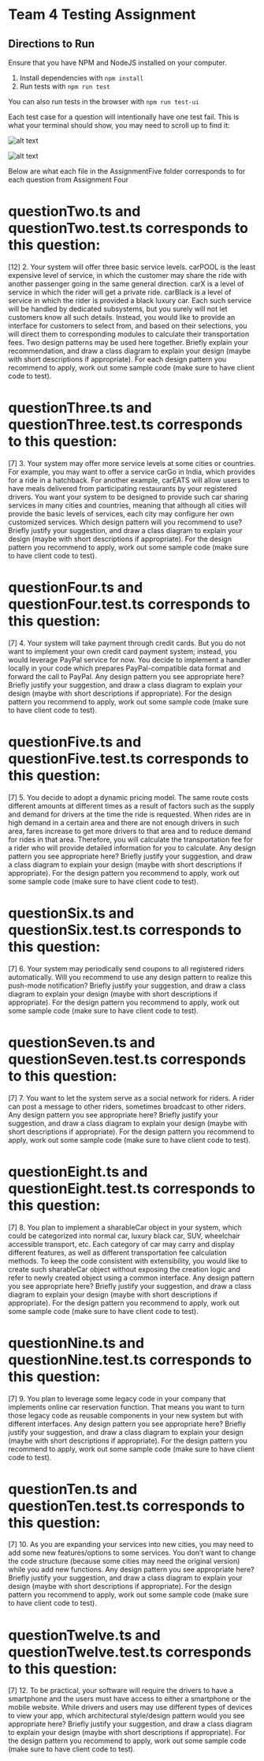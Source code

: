 # Team 4 Testing Assignment

## Directions to Run

Ensure that you have NPM and NodeJS installed on your computer. 

1. Install dependencies with `npm install`
2. Run tests with `npm run test`


You can also run tests in the browser with `npm run test-ui`

Each test case for a question will intentionally have one test fail.
This is what your terminal should show, you may need to scroll up to find it:

![alt text](https://github.com/drew-harris/testing-assignment/blob/main/src/images/TestCasesTerminal1.PNG)

![alt text](https://github.com/drew-harris/testing-assignment/blob/main/src/images/TestCasesTerminal2.PNG)

Below are what each file in the AssignmentFive folder corresponds to for each question from Assignment Four

# questionTwo.ts and questionTwo.test.ts corresponds to this question:

[12] 2. Your system will offer three basic service levels. carPOOL is the least expensive level of service, in which the customer may share the ride with another passenger going in the same general direction. carX is a level of service in which the rider will get a private ride. carBlack is a level of service in which the rider is provided a black luxury car. Each such service will be handled by dedicated subsystems, but you surely will not let customers know all such details. Instead, you would like to provide an interface for customers to select from, and based on their selections, you will direct them to corresponding modules to calculate their transportation fees. Two design patterns may be used here together. Briefly explain your recommendation, and draw a class diagram to explain your design (maybe with short descriptions if appropriate). For each design pattern you recommend to apply, work out some sample code (make sure to have client code to test).

# questionThree.ts and questionThree.test.ts corresponds to this question:

[7] 3. Your system may offer more service levels at some cities or countries. For example, you may want to offer a service carGo in India, which provides for a ride in a hatchback. For another example, carEATS will allow users to have meals delivered from participating restaurants by your registered drivers. You want your system to be designed to provide such car sharing services in many cities and countries, meaning that although all cities will provide the basic levels of services, each city may configure her own customized services. Which design pattern will you recommend to use? Briefly justify your suggestion, and draw a class diagram to explain your design (maybe with short descriptions if appropriate). For the design pattern you recommend to apply, work out some sample code (make sure to have client code to test).

# questionFour.ts and questionFour.test.ts corresponds to this question:

[7] 4. Your system will take payment through credit cards. But you do not want to implement your own credit card payment system; instead, you would leverage PayPal service for now. You decide to implement a handler locally in your code which prepares PayPal-compatible data format and forward the call to PayPal. Any design pattern you see appropriate here? Briefly justify your suggestion, and draw a class diagram to explain your design (maybe with short descriptions if appropriate). For the design pattern you recommend to apply, work out some sample code (make sure to have client code to test).

# questionFive.ts and questionFive.test.ts corresponds to this question:

[7] 5. You decide to adopt a dynamic pricing model. The same route costs different amounts at different times as a result of factors such as the supply and demand for drivers at the time the ride is requested. When rides are in high demand in a certain area and there are not enough drivers in such area, fares increase to get more drivers to that area and to reduce demand for rides in that area. Therefore, you will calculate the transportation fee for a rider who will provide detailed information for you to calculate. Any design pattern you see appropriate here? Briefly justify your suggestion, and draw a class diagram to explain your design (maybe with short descriptions if appropriate). For the design pattern you recommend to apply, work out some sample code (make sure to have client code to test).

# questionSix.ts and questionSix.test.ts corresponds to this question:

[7] 6. Your system may periodically send coupons to all registered riders automatically. Will you recommend to use any design pattern to realize this push-mode notification? Briefly justify your suggestion, and draw a class diagram to explain your design (maybe with short descriptions if appropriate). For the design pattern you recommend to apply, work out some sample code (make sure to have client code to test).

# questionSeven.ts and questionSeven.test.ts corresponds to this question:

[7] 7. You want to let the system serve as a social network for riders. A rider can post a message to other riders, sometimes broadcast to other riders. Any design pattern you see appropriate here? Briefly justify your suggestion, and draw a class diagram to explain your design (maybe with short descriptions if appropriate). For the design pattern you recommend to apply, work out some sample code (make sure to have client code to test).

# questionEight.ts and questionEight.test.ts corresponds to this question:

[7] 8. You plan to implement a sharableCar object in your system, which could be categorized into normal car, luxury black car, SUV, wheelchair accessible transport, etc. Each category of car may carry and display different features, as well as different transportation fee calculation methods. To keep the code consistent with extensibility, you would like to create such sharableCar object without exposing the creation logic and refer to newly created object using a common interface. Any design pattern you see appropriate here? Briefly justify your suggestion, and draw a class diagram to explain your design (maybe with short descriptions if appropriate). For the design pattern you recommend to apply, work out some sample code (make sure to have client code to test).

# questionNine.ts and questionNine.test.ts corresponds to this question:

[7] 9. You plan to leverage some legacy code in your company that implements online car reservation function. That means you want to turn those legacy code as reusable components in your new system but with different interfaces. Any design pattern you see appropriate here? Briefly justify your suggestion, and draw a class diagram to explain your design (maybe with short descriptions if appropriate). For the design pattern you recommend to apply, work out some sample code (make sure to have client code to test).

# questionTen.ts and questionTen.test.ts corresponds to this question:

[7] 10. As you are expanding your services into new cities, you may need to add some new features/options to some services. You don’t want to change the code structure (because some cities may need the original version) while you add new functions. Any design pattern you see appropriate here? Briefly justify your suggestion, and draw a class diagram to explain your design (maybe with short descriptions if appropriate). For the design pattern you recommend to apply, work out some sample code (make sure to have client code to test).

# questionTwelve.ts and questionTwelve.test.ts corresponds to this question:
[7] 12. To be practical, your software will require the drivers to have a smartphone and the users must have access to either a smartphone or the mobile website. While drivers and users may use different types of devices to view your app, which architectural style/design pattern would you see appropriate here? Briefly justify your suggestion, and draw a class diagram to explain your design (maybe with short descriptions if appropriate). For the design pattern you recommend to apply, work out some sample code (make sure to have client code to test).